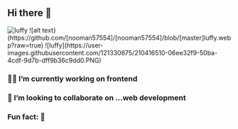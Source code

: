 ## Hi there 👋
<Img src="images/luffy.png" alt="luffy">
![alt text}(https://github.com/[nooman57554]/[nooman57554]/blob/[master]luffy.webp?raw=true)
![luffy](https://user-images.githubusercontent.com/121330675/210416510-06ee32f9-50ba-4cdf-9d7b-dff9b36c9dd0.PNG)



### 👨‍💻 I’m currently working on frontend 
### 🙆 I’m looking to collaborate on ...web development 
### Fun fact: 🤌


